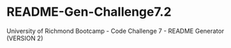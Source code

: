 # README-Gen-Challenge7.2
University of Richmond Bootcamp - Code Challenge 7 - README Generator (VERSION 2)
